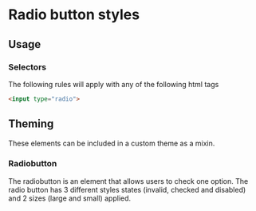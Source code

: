 # Radio button styles

## Usage

### Selectors

The following rules will apply with any of the following html tags

```html
<input type="radio">
```

## Theming

These elements can be included in a custom theme as a mixin.

### Radiobutton

The radiobutton is an element that allows users to check one option. The radio button has 3 different styles states (invalid, checked and disabled) and 2 sizes (large and small) applied.
